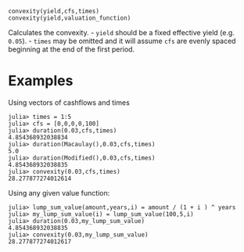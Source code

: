 ```
convexity(yield,cfs,times)
convexity(yield,valuation_function)
```

Calculates the convexity.     - `yield` should be a fixed effective yield (e.g. `0.05`).     - `times` may be omitted and it will assume `cfs` are evenly spaced beginning at the end of the first period.

# Examples

Using vectors of cashflows and times

```julia-repl
julia> times = 1:5
julia> cfs = [0,0,0,0,100]
julia> duration(0.03,cfs,times)
4.854368932038834
julia> duration(Macaulay(),0.03,cfs,times)
5.0
julia> duration(Modified(),0.03,cfs,times)
4.854368932038835
julia> convexity(0.03,cfs,times)
28.277877274012614

```

Using any given value function: 

```julia-repl
julia> lump_sum_value(amount,years,i) = amount / (1 + i ) ^ years
julia> my_lump_sum_value(i) = lump_sum_value(100,5,i)
julia> duration(0.03,my_lump_sum_value)
4.854368932038835
julia> convexity(0.03,my_lump_sum_value)
28.277877274012617

```
